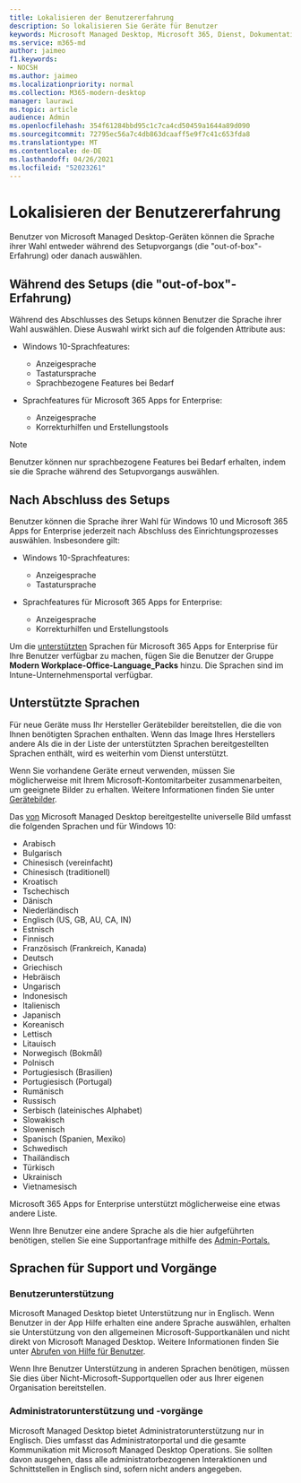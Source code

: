 ```yaml
---
title: Lokalisieren der Benutzererfahrung
description: So lokalisieren Sie Geräte für Benutzer
keywords: Microsoft Managed Desktop, Microsoft 365, Dienst, Dokumentation
ms.service: m365-md
author: jaimeo
f1.keywords:
- NOCSH
ms.author: jaimeo
ms.localizationpriority: normal
ms.collection: M365-modern-desktop
manager: laurawi
ms.topic: article
audience: Admin
ms.openlocfilehash: 354f61284bbd95c1c7ca4cd50459a1644a89d090
ms.sourcegitcommit: 72795ec56a7c4db863dcaaff5e9f7c41c653fda8
ms.translationtype: MT
ms.contentlocale: de-DE
ms.lasthandoff: 04/26/2021
ms.locfileid: "52023261"
---
```

# <a name="localize-the-user-experience"></a>Lokalisieren der Benutzererfahrung

Benutzer von Microsoft Managed Desktop-Geräten können die Sprache ihrer Wahl entweder während des Setupvorgangs (die "out-of-box"-Erfahrung) oder danach auswählen.

## <a name="during-setup-the-out-of-box-experience"></a>Während des Setups (die "out-of-box"-Erfahrung)

Während des Abschlusses des Setups können Benutzer die Sprache ihrer Wahl auswählen. Diese Auswahl wirkt sich auf die folgenden Attribute aus:

- Windows 10-Sprachfeatures:
    - Anzeigesprache
    - Tastatursprache
    - Sprachbezogene Features bei Bedarf

- Sprachfeatures für Microsoft 365 Apps for Enterprise:
    - Anzeigesprache
    - Korrekturhilfen und Erstellungstools

> [!NOTE]
> Benutzer können nur sprachbezogene Features bei Bedarf erhalten, indem sie die Sprache während des Setupvorgangs auswählen.

## <a name="after-completing-setup"></a>Nach Abschluss des Setups

Benutzer können die Sprache ihrer Wahl für Windows 10 und Microsoft 365 Apps for Enterprise jederzeit nach Abschluss des Einrichtungsprozesses auswählen. Insbesondere gilt:

- Windows 10-Sprachfeatures:
    - Anzeigesprache
    - Tastatursprache

- Sprachfeatures für Microsoft 365 Apps for Enterprise:
    - Anzeigesprache
    - Korrekturhilfen und Erstellungstools

Um die [unterstützten](#supported-languages) Sprachen für Microsoft 365 Apps for Enterprise für Ihre Benutzer verfügbar zu machen, fügen Sie die Benutzer der Gruppe **Modern Workplace-Office-Language_Packs** hinzu. Die Sprachen sind im Intune-Unternehmensportal verfügbar.


## <a name="supported-languages"></a>Unterstützte Sprachen

Für neue Geräte muss Ihr Hersteller Gerätebilder bereitstellen, die die von Ihnen benötigten Sprachen enthalten. Wenn das Image Ihres Herstellers andere Als die in der Liste der unterstützten Sprachen bereitgestellten Sprachen enthält, wird es weiterhin vom Dienst unterstützt.

Wenn Sie vorhandene Geräte erneut verwenden, müssen Sie möglicherweise mit Ihrem Microsoft-Kontomitarbeiter zusammenarbeiten, um geeignete Bilder zu erhalten. Weitere Informationen finden Sie unter [Gerätebilder](../service-description/device-images.md).

Das [von](../service-description/device-images.md#universal-image) Microsoft Managed Desktop bereitgestellte universelle Bild umfasst die folgenden Sprachen und für Windows 10:

- Arabisch
- Bulgarisch
- Chinesisch (vereinfacht)
- Chinesisch (traditionell)
- Kroatisch
- Tschechisch
- Dänisch  
- Niederländisch  
- Englisch (US, GB, AU, CA, IN)
- Estnisch
- Finnisch 
- Französisch (Frankreich, Kanada)
- Deutsch
- Griechisch
- Hebräisch
- Ungarisch
- Indonesisch
- Italienisch
- Japanisch
- Koreanisch
- Lettisch
- Litauisch
- Norwegisch (Bokmål)
- Polnisch
- Portugiesisch (Brasilien)
- Portugiesisch (Portugal)
- Rumänisch
- Russisch 
- Serbisch (lateinisches Alphabet)
- Slowakisch
- Slowenisch
- Spanisch (Spanien, Mexiko)
- Schwedisch
- Thailändisch
- Türkisch
- Ukrainisch
- Vietnamesisch

Microsoft 365 Apps for Enterprise unterstützt möglicherweise eine etwas andere Liste.

Wenn Ihre Benutzer eine andere Sprache als die [](../working-with-managed-desktop/admin-support.md) hier aufgeführten benötigen, stellen Sie eine Supportanfrage mithilfe des [Admin-Portals.](access-admin-portal.md)

## <a name="languages-for-support-and-operations"></a>Sprachen für Support und Vorgänge

### <a name="user-support"></a>Benutzerunterstützung
Microsoft Managed Desktop bietet Unterstützung nur in Englisch. Wenn Benutzer in der App Hilfe erhalten eine andere Sprache auswählen, erhalten sie Unterstützung von den allgemeinen Microsoft-Supportkanälen und nicht direkt von Microsoft Managed Desktop. Weitere Informationen finden Sie unter [Abrufen von Hilfe für Benutzer](../working-with-managed-desktop/end-user-support.md).

Wenn Ihre Benutzer Unterstützung in anderen Sprachen benötigen, müssen Sie dies über Nicht-Microsoft-Supportquellen oder aus Ihrer eigenen Organisation bereitstellen.

### <a name="admin-support-and-operations"></a>Administratorunterstützung und -vorgänge
Microsoft Managed Desktop bietet Administratorunterstützung nur in Englisch. Dies umfasst das Administratorportal und die gesamte Kommunikation mit Microsoft Managed Desktop Operations. Sie sollten davon ausgehen, dass alle administratorbezogenen Interaktionen und Schnittstellen in Englisch sind, sofern nicht anders angegeben.



